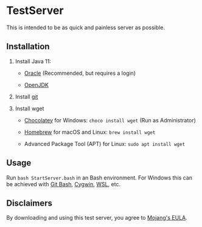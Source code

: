 # TestServer

This is intended to be as quick and painless server as possible.

## Installation

1. Install Java 11:

    * [Oracle](https://www.oracle.com/java/technologies/javase-jdk11-downloads.html) (Recommended, but requires a login)

	* [OpenJDK](https://adoptopenjdk.net/)

2. Install [git](https://git-scm.com/downloads)

3. Install wget

    * [Chocolatey](https://chocolatey.org/install) for Windows:
    `choco install wget` (Run as Administrator)

    * [Homebrew](https://brew.sh/) for macOS and Linux:
    `brew install wget`

    * Advanced Package Tool (APT) for Linux:
    `sudo apt install wget`

## Usage

Run `bash StartServer.bash` in an Bash environment. For Windows this can be achieved with [Git Bash](https://gitforwindows.org/), [Cygwin](https://cygwin.com/install.html), [WSL](https://docs.microsoft.com/en-us/windows/wsl/install-win10), etc.

## Disclaimers

By downloading and using this test server, you agree to [Mojang's EULA](https://account.mojang.com/documents/minecraft_eula).
